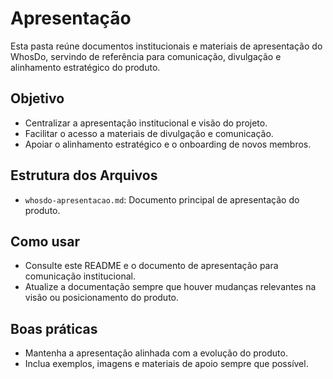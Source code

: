# Apresentação

Esta pasta reúne documentos institucionais e materiais de apresentação do WhosDo, servindo de referência para comunicação, divulgação e alinhamento estratégico do produto.

## Objetivo
- Centralizar a apresentação institucional e visão do projeto.
- Facilitar o acesso a materiais de divulgação e comunicação.
- Apoiar o alinhamento estratégico e o onboarding de novos membros.

## Estrutura dos Arquivos
- `whosdo-apresentacao.md`: Documento principal de apresentação do produto.

## Como usar
- Consulte este README e o documento de apresentação para comunicação institucional.
- Atualize a documentação sempre que houver mudanças relevantes na visão ou posicionamento do produto.

## Boas práticas
- Mantenha a apresentação alinhada com a evolução do produto.
- Inclua exemplos, imagens e materiais de apoio sempre que possível. 